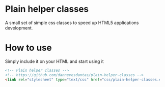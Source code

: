 # Plain helper classes
A small set of simple css classes to speed up HTML5 applications development.

# How to use

Simply include it on your HTML <head> and start using it
```html
<!-- Plain helper classes -->
<!-- https://github.com/dannevesdantas/plain-helper-classes -->
<link rel="stylesheet" type="text/css" href="css/plain-helper-classes.css">
```
